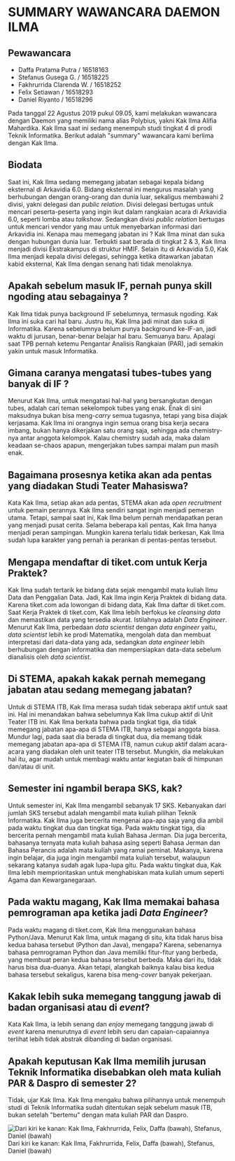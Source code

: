 # SUMMARY WAWANCARA DAEMON ILMA

## Pewawancara
- Daffa Pratama Putra / 16518163
- Stefanus Gusega G. / 16518225
- Fakhrurrida Clarenda W. / 16518252
- Felix Setiawan / 16518293
- Daniel Riyanto / 16518296

Pada tanggal 22 Agustus 2019 pukul 09.05, kami melakukan wawancara dengan Daemon yang memiliki nama alias Polybius, yakni Kak Ilma Alifia Mahardika. Kak Ilma saat ini sedang menempuh studi tingkat 4 di prodi Teknik Informatika. Berikut adalah "summary" wawancara kami berlima dengan Kak Ilma.

## Biodata
Saat ini, Kak Ilma sedang memegang jabatan sebagai kepala bidang eksternal di Arkavidia 6.0. Bidang eksternal ini mengurus masalah yang berhubungan dengan orang-orang dan dunia luar, sekaligus membawahi 2 divisi, yakni delegasi dan _public relation_. Divisi delegasi bertugas untuk mencari peserta-peserta yang ingin ikut dalam rangkaian acara di Arkavidia 6.0, seperti lomba atau _talkshow_. Sedangkan divisi _public relation_ bertugas untuk mencari vendor yang mau untuk menyebarkan informasi dari Arkavidia ini. Kenapa mau memegang jabatan ini ? Kak Ilma minat dan suka dengan hubungan dunia luar. Terbukti saat berada di tingkat 2 & 3, Kak Ilma menjadi divisi Ekstrakampus di struktur HMIF. Selain itu di Arkavidia 5.0, Kak Ilma menjadi kepala divisi delegasi, sehingga ketika ditawarkan jabatan kabid eksternal, Kak Ilma dengan senang hati tidak menolaknya.

## Apakah sebelum masuk IF, pernah punya skill ngoding atau sebagainya ?
Kak Ilma tidak punya background IF sebelumnya, termasuk ngoding. Kak Ilma ini suka cari hal baru. Justru itu, Kak Ilma jadi minat dan suka di Informatika. Karena sebelumnya belum punya background ke-IF-an, jadi waktu di jurusan, benar-benar belajar hal baru. Semuanya baru. Apalagi saat TPB pernah ketemu Pengantar Analisis Rangkaian (PAR), jadi semakin yakin untuk masuk Informatika.

## Gimana caranya mengatasi tubes-tubes yang banyak di IF ?
Menurut Kak Ilma, untuk mengatasi hal-hal yang bersangkutan dengan tubes, adalah cari teman sekelompok tubes yang enak. Enak di sini maksudnya bukan bisa meng-_carry_ semua tugasnya, tetapi yang bisa diajak kerjasama. Kak Ilma ini orangnya ingin semua orang bisa kerja secara imbang, bukan hanya dikerjakan satu orang saja, sehingga ada chemistry-nya antar anggota kelompok. Kalau chemistry sudah ada, maka dalam keadaan se-chaos apapun, mengerjakan tubes sampai malam pun masih enak.

## Bagaimana prosesnya ketika akan ada pentas yang diadakan Studi Teater Mahasiswa?
Kata Kak Ilma, setiap akan ada pentas, STEMA akan ada _open recruitment_ untuk pemain perannya. Kak Ilma sendiri sangat ingin menjadi pemeran utama. Tetapi, sampai saat ini, Kak Ilma belum pernah mendapatkan peran yang menjadi pusat cerita. Selama beberapa kali pentas, Kak Ilma hanya menjadi peran sampingan. Mungkin karena terlalu tidak berkesan, Kak Ilma sudah lupa karakter yang pernah ia perankan di pentas-pentas tersebut.

## Mengapa mendaftar di tiket.com untuk Kerja Praktek?
Kak Ilma sudah tertarik ke bidang data sejak mengambil mata kuliah Ilmu Data dan Penggalian Data. Jadi, Kak Ilma ingin Kerja Praktek di bidang data. Karena tiket.com ada lowongan di bidang data, Kak Ilma daftar di tiket.com. Saat Kerja Praktek di tiket.com, Kak Ilma lebih berfokus ke _cleansing data_ dan memastikan data yang tersedia akurat. Istilahnya adalah _Data Engineer_. Menurut Kak Ilma, perbedaan _data scientist_ dengan _data engineer_ yaitu, _data scientist_ lebih ke prodi Matematika, mengolah data dan membuat interpretasi dari data-data yang ada, sedangkan _data engineer_ lebih berhubungan dengan informatika dan mempersiapkan data-data sebelum dianalisis oleh _data scientist_. 

## Di STEMA, apakah kakak pernah memegang jabatan atau sedang memegang jabatan?
Untuk di STEMA ITB, Kak Ilma merasa sudah tidak seberapa aktif untuk saat ini. Hal ini menandakan bahwa sebelumnya Kak Ilma cukup aktif di Unit Teater ITB ini. Kak Ilma berkata bahwa pada tingkat tiga, dia tidak memegang jabatan apa-apa di STEMA ITB, hanya sebagai anggota biasa. Mundur lagi, pada saat dia berada di tingkat dua, dia memang tidak memegang jabatan apa-apa di STEMA ITB, namun cukup aktif dalam acara-acara yang diadakan oleh unit teater ITB tersebut. Mungkin, dia melakukan hal itu, agar mudah untuk membagi waktu antar kegiatan baik di himpunan dan/atau di unit.

## Semester ini ngambil berapa SKS, kak?
Untuk semester ini, Kak Ilma mengambil sebanyak 17 SKS. Kebanyakan dari jumlah SKS tersebut adalah mengambil mata kuliah pilihan Teknik Informatika. Kak Ilma juga bercerita mengenai apa-apa saja yang dia ambil pada waktu tingkat dua dan tingkat tiga. Pada waktu tingkat tiga, dia bercerita pernah mengambil mata kuliah Bahasa Jerman. Dia juga bercerita, bahasanya ternyata mata kuliah bahasa asing seperti Bahasa Jerman dan Bahasa Perancis adalah mata kuliah yang ramai peminat. Makanya, karena ingin belajar, dia juga ingin mengambil mata kuliah tersebut, walaupun sekarang katanya sudah agak lupa-lupa gitu. Pada waktu tingkat dua, Kak Ilma lebih memprioritaskan untuk menghabiskan mata kuliah umum seperti Agama dan Kewarganegaraan.

## Pada waktu magang, Kak Ilma memakai bahasa pemrograman apa ketika jadi _Data Engineer_?
Pada waktu magang di tiket.com, Kak Ilma menggunakan bahasa Python/Java. Menurut Kak Ilma, untuk magang di situ, kita tidak harus bisa kedua bahasa tersebut (Python dan Java), mengapa? Karena, sebenarnya bahasa pemrograman Python dan Java memiliki fitur-fitur yang berbeda, yang membuat peran kedua bahasa tersebut berbeda. Maka dari itu, tidak harus bisa dua-duanya. Akan tetapi, alangkah baiknya kalau bisa kedua bahasa tersebut sekaligus, karena bisa meng-_cover_ banyak pekerjaan.

## Kakak lebih suka memegang tanggung jawab di badan organisasi atau di _event_?
Kata Kak Ilma, ia lebih senang dan _enjoy_ memegang tanggung jawab di _event_ karena menurutnya di _event_ lebih seru dan capaian-capaiannya terlihat lebih tidak abstrak dibanding di badan organisasi.

## Apakah keputusan Kak Ilma memilih jurusan Teknik Informatika disebabkan oleh mata kuliah PAR & Daspro di semester 2?
Tidak, ujar Kak Ilma. Kak Ilma mengaku bahwa pilihannya untuk menempuh studi di Teknik Informatika sudah ditentukan sejak sebelum masuk ITB, bukan setelah "bertemu" dengan mata kuliah PAR dan Daspro.

![Dari kiri ke kanan: Kak Ilma, Fakhrurrida, Felix, Daffa (bawah), Stefanus, Daniel (bawah)](https://github.com/ozer0532/TugasWawancaraDaemon/blob/master/13516036/16518163-16518225-16518252-16518293-16518296.jpg)
Dari kiri ke kanan: Kak Ilma, Fakhrurrida, Felix, Daffa (bawah), Stefanus, Daniel (bawah)
